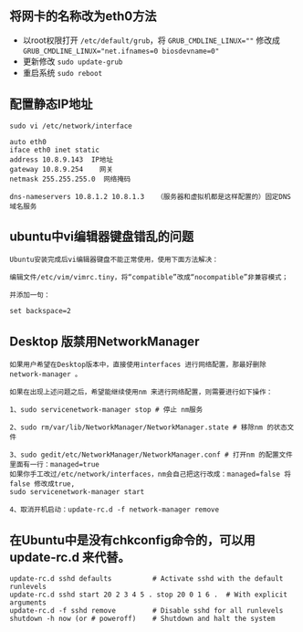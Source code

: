 ## 将网卡的名称改为eth0方法
- 以root权限打开 `/etc/default/grub`，将 `GRUB_CMDLINE_LINUX=""` 修改成 `GRUB_CMDLINE_LINUX="net.ifnames=0 biosdevname=0"`
- 更新修改 `sudo update-grub`
- 重启系统 `sudo reboot` 

## 配置静态IP地址
	sudo vi /etc/network/interface

	auto eth0
	iface eth0 inet static
	address 10.8.9.143  IP地址
	gateway 10.8.9.254    网关
	netmask 255.255.255.0  网络掩码	
	
	dns-nameservers 10.8.1.2 10.8.1.3   （服务器和虚拟机都是这样配置的）固定DNS域名服务

## ubuntu中vi编辑器键盘错乱的问题
	Ubuntu安装完成后vi编辑器键盘不能正常使用，使用下面方法解决：

	编辑文件/etc/vim/vimrc.tiny，将“compatible”改成“nocompatible”非兼容模式；
	
	并添加一句：
	
	set backspace=2

## Desktop 版禁用NetworkManager
	如果用户希望在Desktop版本中，直接使用interfaces 进行网络配置，那最好删除network-manager 。

	如果在出现上述问题之后，希望能继续使用nm 来进行网络配置，则需要进行如下操作：

	1、sudo servicenetwork-manager stop # 停止 nm服务

	2、sudo rm/var/lib/NetworkManager/NetworkManager.state # 移除nm 的状态文件

	3、sudo gedit/etc/NetworkManager/NetworkManager.conf # 打开nm 的配置文件里面有一行：managed=true
	如果你手工改过/etc/network/interfaces，nm会自己把这行改成：managed=false 将false 修改成true, 
	sudo servicenetwork-manager start
	
	4、取消开机启动：update-rc.d -f network-manager remove

## 在Ubuntu中是没有chkconfig命令的，可以用update-rc.d 来代替。
	update-rc.d sshd defaults          # Activate sshd with the default runlevels
	update-rc.d sshd start 20 2 3 4 5 . stop 20 0 1 6 .  # With explicit arguments
	update-rc.d -f sshd remove         # Disable sshd for all runlevels
	shutdown -h now (or # poweroff)    # Shutdown and halt the system


